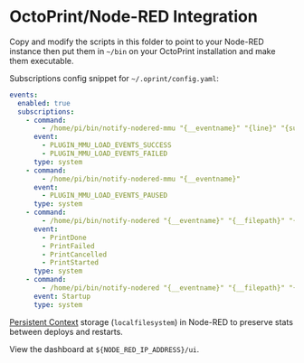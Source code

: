 # OctoPrint/Node-RED Integration

Copy and modify the scripts in this folder to point to your Node-RED instance then put them in `~/bin` on your OctoPrint installation and make them executable.

Subscriptions config snippet for `~/.oprint/config.yaml`:

```yaml
events:
  enabled: true
  subscriptions:
    - command:
        - /home/pi/bin/notify-nodered-mmu "{__eventname}" "{line}" "{success}" "{filamentDetect}"
      event:
        - PLUGIN_MMU_LOAD_EVENTS_SUCCESS
        - PLUGIN_MMU_LOAD_EVENTS_FAILED
      type: system
    - command:
        - /home/pi/bin/notify-nodered-mmu "{__eventname}"
      event:
        - PLUGIN_MMU_LOAD_EVENTS_PAUSED
      type: system
    - command:
        - /home/pi/bin/notify-nodered "{__eventname}" "{__filepath}" "{__filename}"
      event:
        - PrintDone
        - PrintFailed
        - PrintCancelled
        - PrintStarted
      type: system
    - command:
        - /home/pi/bin/notify-nodered "{__eventname}" "{__filepath}" "{__filename}"
      event: Startup
      type: system
```

[Persistent Context](https://discourse.nodered.org/t/a-guide-to-understanding-persistent-context/4115) storage (`localfilesystem`) in Node-RED to preserve stats between deploys and restarts.

View the dashboard at `${NODE_RED_IP_ADDRESS}/ui`.
